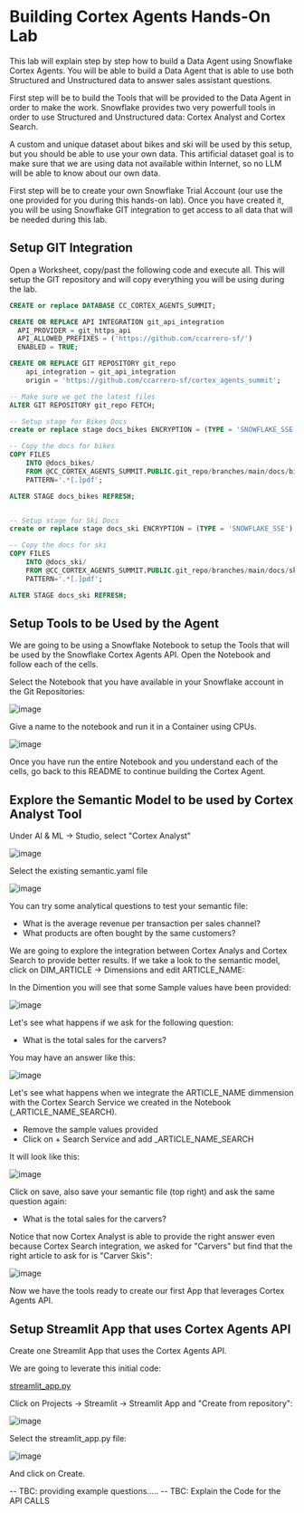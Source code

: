 # Building Cortex Agents Hands-On Lab

This lab will explain step by step how to build a Data Agent using Snowflake Cortex Agents. You will be able to build a Data Agent that is able to use both Structured and Unstructured data to answer sales assistant questions.

First step will be to build the Tools that will be provided to the Data Agent in order to make the work. Snowflake provides two very powerfull tools in order to use Structured and Unstructured data: Cortex Analyst and Cortex Search.

A custom and unique dataset about bikes and ski will be used by this setup, but you should be able to use your own data. This artificial dataset goal is to make sure that we are using data not available within Internet, so no LLM will be able to know about our own data.

First step will be to create your own Snowflake Trial Account (our use the one provided for you during this hands-on lab). Once you have created it, you will be using Snowflake GIT integration to get access to all data that will be needed during this lab.

## Setup GIT Integration 

Open a Worksheet, copy/past the following code and execute all. This will setup the GIT repository and will copy everything you will be using during the lab.

``` sql
CREATE or replace DATABASE CC_CORTEX_AGENTS_SUMMIT;

CREATE OR REPLACE API INTEGRATION git_api_integration
  API_PROVIDER = git_https_api
  API_ALLOWED_PREFIXES = ('https://github.com/ccarrero-sf/')
  ENABLED = TRUE;

CREATE OR REPLACE GIT REPOSITORY git_repo
    api_integration = git_api_integration
    origin = 'https://github.com/ccarrero-sf/cortex_agents_summit';

-- Make sure we get the latest files
ALTER GIT REPOSITORY git_repo FETCH;

-- Setup stage for Bikes Docs
create or replace stage docs_bikes ENCRYPTION = (TYPE = 'SNOWFLAKE_SSE') DIRECTORY = ( ENABLE = true );

-- Copy the docs for bikes
COPY FILES
    INTO @docs_bikes/
    FROM @CC_CORTEX_AGENTS_SUMMIT.PUBLIC.git_repo/branches/main/docs/bikes/
    PATTERN='.*[.]pdf';

ALTER STAGE docs_bikes REFRESH;


-- Setup stage for Ski Docs
create or replace stage docs_ski ENCRYPTION = (TYPE = 'SNOWFLAKE_SSE') DIRECTORY = ( ENABLE = true );

-- Copy the docs for ski
COPY FILES
    INTO @docs_ski/
    FROM @CC_CORTEX_AGENTS_SUMMIT.PUBLIC.git_repo/branches/main/docs/ski/
    PATTERN='.*[.]pdf';

ALTER STAGE docs_ski REFRESH;

```

## Setup Tools to be Used by the Agent

We are going to be using a Snowflake Notebook to setup the Tools that will be used by the Snowflake Cortex Agents API. Open the Notebook and follow each of the cells.

Select the Notebook that you have available in your Snowflake account in the Git Repositories:

![image](img/1_create_notebook.png)

Give a name to the notebook and run it in a Container using CPUs.

![image](img/2_run_on_container.png)

Once you have run the entire Notebook and you understand each of the cells, go back to this README to continue building the Cortex Agent.

## Explore the Semantic Model to be used by Cortex Analyst Tool

Under AI & ML -> Studio, select "Cortex Analyst"

![image](img/3_cortex_analyst.png)

Select the existing semantic.yaml file

![image](img/4_select_semantic_file.png)

You can try some analytical questions to test your semantic file:

- What is the average revenue per transaction per sales channel?
- What products are often bought by the same customers?

We are going to explore the integration between Cortex Analys and Cortex Search to provide better results. If we take a look to the semantic model, click on DIM_ARTICLE -> Dimensions and edit ARTICLE_NAME:

In the Dimention you will see that some Sample values have been provided:

![image](img/5_sample_values.png)

Let's see what happens if we ask for the following question:

- What is the total sales for the carvers?

You may have an answer like this:

![image](img/6_response.png)

Let's see what happens when we integrate the ARTICLE_NAME dimmension with the Cortex Search Service we created in the Notebook (_ARTICLE_NAME_SEARCH).

- Remove the sample values provided
- Click on + Search Service and add _ARTICLE_NAME_SEARCH

It will look like this:

![image](img/7_cortex_search_integration.png)

Click on save, also save your semantic file (top right) and ask the same question again:

- What is the total sales for the carvers?

Notice that now Cortex Analyst is able to provide the right answer even because Cortex Search integration, we asked for "Carvers" but find that the right article to ask for is "Carver Skis":

![image](img/8_right_answer.png)

Now we have the tools ready to create our first App that leverages Cortex Agents API.

## Setup Streamlit App that uses Cortex Agents API

Create one Streamlit App that uses the Cortex Agents API.

We are going to leverate this initial code:

[streamlit_app.py](https://github.com/ccarrero-sf/cortex_agents_summit/blob/main/streamlit_app.py)

Click on Projects -> Streamlit -> Streamlit App and "Create from repository":

![image](img/9_create_app.png)

Select the streamlit_app.py file:

![image](img/10_select_file.png)

And click on Create.



-- TBC: providing example questions.....
-- TBC: Explain the Code for the API CALLS











